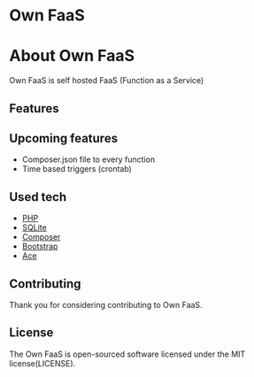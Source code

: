 # Own FaaS

# About Own FaaS
Own FaaS is self hosted FaaS (Function as a Service)

## Features

## Upcoming features
- Composer.json file to every function
- Time based triggers (crontab)

## Used tech
- [PHP](https://github.com/php/php-src)
- [SQLite](https://sqlite.org)
- [Composer](https://getcomposer.org)
- [Bootstrap](https://getbootstrap.com/)
- [Ace](https://ace.c9.io/)
 
## Contributing
Thank you for considering contributing to Own FaaS.

## License
The Own FaaS is open-sourced software licensed under the MIT license(LICENSE).



 
 
